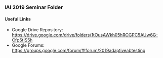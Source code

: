 ### IAI 2019 Seminar Folder

#### Useful Links
- Google Drive Repository: https://drive.google.com/drive/folders/1tOusAWkh05hROGPC5AUw6G-Cfp5tIS5h
- Google Forums: https://groups.google.com/forum/#!forum/2019adaptiveabtesting

